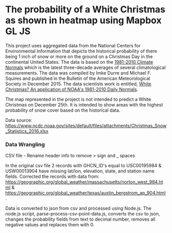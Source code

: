 # The probability of a White Christmas as shown in heatmap using Mapbox GL JS
This project uses aggregated data from the National Centers for Environmental Information that depicts the historical probability of there being 1 inch of snow or more on the ground on a Christmas Day in the continental United States. The data is based on the [1981-2010 Climate Normals](https://www.ncdc.noaa.gov/data-access/land-based-station-data/land-based-datasets/climate-normals/1981-2010-normals-data) which is the latest three-decade averages of several climatological measurements. The data was compiled by Imke Durre and Michael F. Squires and published in the Bulletin of the American Meteorological Society in December 2015.  The data scientists work is entitled, [White Christmas? An application of NOAA's 1981-2010 Daily Normals](http://journals.ametsoc.org/doi/abs/10.1175/BAMS-D-15-00038.1).

The map represented in the project is not intended to predict a White Christmas on December 25th.  It is intended to show areas with the highest probability of snow cover based on the historical data.

Data source: https://www.ncdc.noaa.gov/sites/default/files/attachments/Christmas_Snow_Statistics_2016.xlsx


### Data Wrangling
CSV file - Rename header info to remove > sign and _ spaces

In the original csv file 2 records with GHCN_ID's equal to USC00195984 & USW00013904 have missing lat/lon, elevation, state, and station name fields. Corrected the records with data from: https://geographic.org/global_weather/massachusetts/norton_west_984.html & https://geographic.org/global_weather/texas/austin_bergstrom_ap_904.html.

Data is converted to json from csv and processed using Node.js.  The node.js script, parse-process-csv-point-data.js, converts the csv to json, changes the probability fields from text to decimal number, removes all negative values and replaces them with 0.
